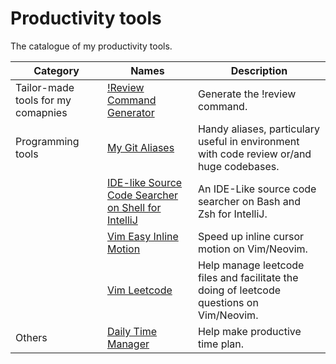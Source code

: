 # Productivity tools

The catalogue of my productivity tools.

|Category|Names|Description|
|-|-|-|
|Tailor-made tools for my comapnies|[!Review Command Generator][review-command-generator]|Generate the !review command.|
|Programming tools|[My Git Aliases][my-git-aliases]|Handy aliases, particulary useful in environment with code review or/and huge codebases.|
||[IDE-like Source Code Searcher on Shell for IntelliJ][ide-like-source-code-searcher-on-shell-for-intellij]|An IDE-Like source code searcher on Bash and Zsh for IntelliJ.|
||[Vim Easy Inline Motion][vim-easy-inline-motion]|Speed up inline cursor motion on Vim/Neovim.|
||[Vim Leetcode][vim-leetcode]|Help manage leetcode files and facilitate the doing of leetcode questions on Vim/Neovim.|
|Others|[Daily Time Manager][daily-time-manager]|Help make productive time plan.|

[review-command-generator]: <https://github.com/8ooo8/review-command-generator>

[my-git-aliases]: <https://github.com/8ooo8/my-git-aliases>
[ide-like-source-code-searcher-on-shell-for-intellij]: <https://github.com/8ooo8/IDE-like-Source-Code-Searcher-on-Shell-for-IntelliJ>
[vim-easy-inline-motion]: <https://github.com/8ooo8/vim-easy-inline-motion>
[vim-leetcode]: <https://github.com/8ooo8/vim-leetcode>

[daily-time-manager]: <https://github.com/8ooo8/daily-time-manager>
